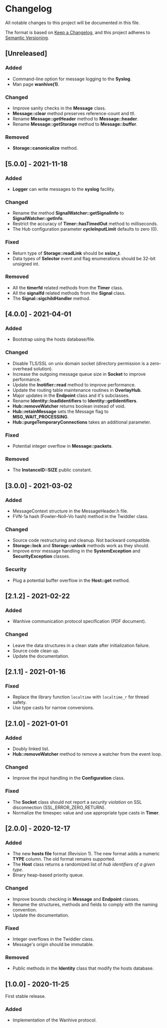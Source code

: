 # Changelog

All notable changes to this project will be documented in this file.

The format is based on [Keep a Changelog](https://keepachangelog.com/en/1.0.0/),
and this project adheres to [Semantic Versioning](https://semver.org/spec/v2.0.0.html).

## [Unreleased]

### Added

- Command-line option for message logging to the **Syslog**.
- Man page **wanhive(1)**.

### Changed

- Improve sanity checks in the **Message** class.
- **Message::clear** method preserves reference-count and ttl.
- Rename **Message::getHeader** method to **Message::header**.
- Rename **Message::getStorage** method to **Message::buffer**.

### Removed

- **Storage::canonicalize** method.

## [5.0.0] - 2021-11-18

### Added

- **Logger** can write messages to the **syslog** facility.

### Changed

- Rename the method **SignalWatcher::getSignalInfo** to **SignalWatcher::getInfo**.
- Restrict the accuracy of **Timer::hasTimedOut** method to milliseconds.
- The Hub configuration parameter **cycleInputLimit** defaults to zero (0).

### Fixed

- Return type of **Storage::readLink** should be **ssize_t**.
- Data types of **Selector** event and flag enumerations should be 32-bit unsigned int.

### Removed

- All the **timerfd** related methods from the **Timer** class.
- All the **signalfd** related methods from the **Signal** class.
- The **Signal::sigchildHandler** method.

## [4.0.0] - 2021-04-01

### Added

- Bootstrap using the hosts database/file.

### Changed

- Disable TLS/SSL on unix domain socket (directory permission is a zero-overhead solution).
- Increase the outgoing message queue size in **Socket** to improve performance.
- Update the **Inotifier::read** method to improve performance.
- Update the routing table maintenance routines in **OverlayHub**.
- Major updates in the **Endpoint** class and it's subclasses.
- Rename **Identity::loadIdentifiers** to **Identity::getIdentifiers**.
- **Hub::removeWatcher** returns boolean instead of void.
- **Hub::retainMessage** sets the Message flag to **MSG_WAIT_PROCESSING**.
- **Hub::purgeTemporaryConnections** takes an additional parameter.

### Fixed

- Potential integer overflow in **Message::packets**.

### Removed

- The **InstanceID::SIZE** public constant.

## [3.0.0] - 2021-03-02

### Added

- MessageContext structure in the MessageHeader.h file.
- FVN-1a hash (Fowler–Noll–Vo hash) method in the Twiddler class.

### Changed

- Source code restructuring and cleanup. Not backward compatible.
- **Storage::lock** and **Storage::unlock** methods work as they should.
- Improve error message handling in the **SystemException** and **SecurityException** classes.

### Security

- Plug a potential buffer overflow in the **Host::get** method.

## [2.1.2] - 2021-02-22

### Added

- Wanhive communication protocol specification (PDF document).

### Changed

- Leave the data structures in a clean state after initialization failure.
- Source code clean up.
- Update the documentation.

## [2.1.1] - 2021-01-16

### Fixed

- Replace the library function `localtime` with `localtime_r` for thread safety.
- Use type casts for narrow conversions.

## [2.1.0] - 2021-01-01

### Added

- Doubly linked list.
- **Hub::removeWatcher** method to remove a watcher from the event loop.

### Changed

- Improve the input handling in the **Configuration** class.

### Fixed

- The **Socket** class should not report a *security violation* on SSL disconnection (SSL_ERROR_ZERO_RETURN).
- Normalize the timespec value and use appropriate type casts in **Timer**.

## [2.0.0] - 2020-12-17

### Added

- The new **hosts file** format (Revision 1). The new format adds a numeric **TYPE** column. The old format remains supported.
- The **Host** class returns a randomized list of *hub identifiers of a given type*.
- Binary heap-based priority queue.

### Changed

- Improve bounds checking in **Message** and **Endpoint** classes.
- Rename the structures, methods and fields to comply with the naming convention.
- Update the documentation.

### Fixed

- Integer overflows in the Twiddler class.
- Message's origin should be immutable.

### Removed

- Public methods in the **Identity** class that modify the hosts database.

## [1.0.0] - 2020-11-25

First stable release.

### Added

- Implementation of the Wanhive protocol.
